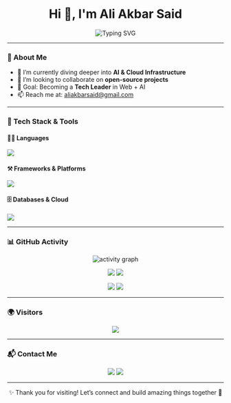 <!-- PROFILE HEADER -->
<h1 align="center">Hi 👋, I'm Ali Akbar Said</h1>
<p align="center">
  <img src="https://readme-typing-svg.herokuapp.com?font=Fira+Code&size=24&duration=3000&pause=1000&center=true&vCenter=true&color=00F7FF&width=435&lines=Full-Stack+Web+Developer;AI+Enthusiast;Open+Source+Lover;Cloud+&+Data+Explorer" alt="Typing SVG" />
</p>

---

### 🌟 About Me
- 🌱 I’m currently diving deeper into **AI & Cloud Infrastructure**
- 👯 I’m looking to collaborate on **open-source projects**
- 🎯 Goal: Becoming a **Tech Leader** in Web + AI
- 📫 Reach me at: [aliakbarsaid@gmail.com](mailto:aliakbarsaid@gmail.com)

---

### 🚀 Tech Stack & Tools

#### 👨‍💻 Languages
<p>
  <img src="https://skillicons.dev/icons?i=html,css,js,php,cpp,java,python" />
</p>

#### ⚒️ Frameworks & Platforms
<p>
  <img src="https://skillicons.dev/icons?i=react,nodejs,laravel,bootstrap,tailwind,vscode" />
</p>

#### 🗄️ Databases & Cloud
<p>
  <img src="https://skillicons.dev/icons?i=mysql,postgres,mongodb,gcp" />
</p>

---

### 📊 GitHub Activity

<p align="center">
  <img src="https://github-readme-activity-graph.vercel.app/graph?username=12a3k4&bg_color=0d1117&color=00ffe0&line=00ffff&point=ffffff&area=true&hide_border=true" alt="activity graph" />
</p>

<p align="center">
  <img src="https://github-profile-summary-cards.vercel.app/api/cards/profile-details?username=12a3k4&theme=tokyonight" />
  <img src="https://github-readme-streak-stats.herokuapp.com/?user=12a3k4&theme=tokyonight&hide_border=true" />
</p>

<p align="center">
  <img src="https://github-readme-stats.vercel.app/api?username=12a3k4&show_icons=true&theme=tokyonight&hide_border=true" />
  <img src="https://github-readme-stats.vercel.app/api/top-langs/?username=12a3k4&layout=compact&theme=tokyonight&hide_border=true" />
</p>

---

### 🌍 Visitors
<p align="center">
  <img src="https://komarev.com/ghpvc/?username=12a3k4&label=VISITORS&color=0e75b6&style=for-the-badge"/>
</p>

---

### 📬 Contact Me

<p align="center">
  <a href="mailto:d.aliakbarsaid@gmail.com"><img src="https://img.shields.io/badge/Gmail-D14836?style=for-the-badge&logo=gmail&logoColor=white"/></a>
  <a href="https://www.linkedin.com/in/ali-akbar-said/" target="_blank"><img src="https://img.shields.io/badge/LinkedIn-0077B5?style=for-the-badge&logo=linkedin&logoColor=white"/></a>
</p>

---

<p align="center">✨ Thank you for visiting! Let’s connect and build amazing things together 🚀</p>
